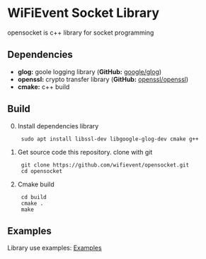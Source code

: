 # WiFiEvent Socket Library

opensocket is c++ library for socket programming

## Dependencies
* **glog:** goole logging library (**GitHub:** [google/glog](https://github.com/google/glog))
* **openssl:** crypto transfer library (**GitHub:** [openssl/openssl](https://github.com/openssl/openssl))
* **cmake:** c++ build

## Build
0. Install dependencies library
        
        sudo apt install libssl-dev libgoogle-glog-dev cmake g++

1. Get source code this repository. clone with git

        git clone https://github.com/wifievent/opensocket.git
        cd opensocket

2. Cmake build
        
        cd build
        cmake .
        make

## Examples
Library use examples: [Examples](app/example)